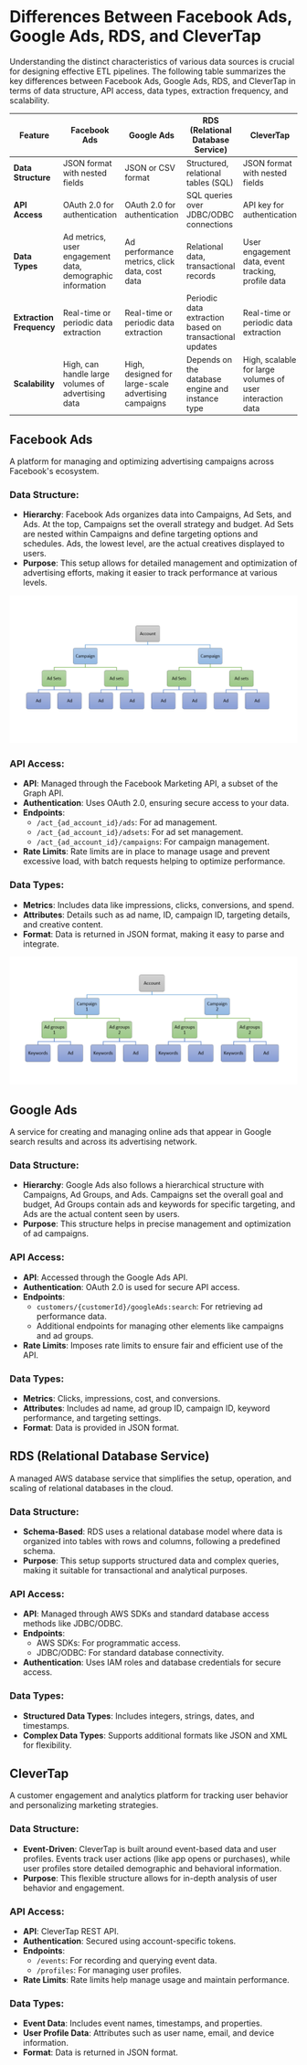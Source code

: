 # Differences Between Facebook Ads, Google Ads, RDS, and CleverTap

Understanding the distinct characteristics of various data sources is crucial for designing effective ETL pipelines. The following table summarizes the key differences between Facebook Ads, Google Ads, RDS, and CleverTap in terms of data structure, API access, data types, extraction frequency, and scalability.

| Feature                 | Facebook Ads                                                | Google Ads                                                 | RDS (Relational Database Service)                     | CleverTap                                                   |
|-------------------------|-------------------------------------------------------------|------------------------------------------------------------|-------------------------------------------------------|-------------------------------------------------------------|
| **Data Structure**      | JSON format with nested fields                              | JSON or CSV format                                         | Structured, relational tables (SQL)                   | JSON format with nested fields                              |
| **API Access**          | OAuth 2.0 for authentication                                | OAuth 2.0 for authentication                               | SQL queries over JDBC/ODBC connections                | API key for authentication                                  |
| **Data Types**          | Ad metrics, user engagement data, demographic information   | Ad performance metrics, click data, cost data              | Relational data, transactional records                | User engagement data, event tracking, profile data          |
| **Extraction Frequency**| Real-time or periodic data extraction                      | Real-time or periodic data extraction                      | Periodic data extraction based on transactional updates | Real-time or periodic data extraction                      |
| **Scalability**         | High, can handle large volumes of advertising data          | High, designed for large-scale advertising campaigns       | Depends on the database engine and instance type      | High, scalable for large volumes of user interaction data   |


## Facebook Ads
A platform for managing and optimizing advertising campaigns across Facebook's ecosystem.

### Data Structure:
- **Hierarchy**: Facebook Ads organizes data into Campaigns, Ad Sets, and Ads. At the top, Campaigns set the overall strategy and budget. Ad Sets are nested within Campaigns and define targeting options and schedules. Ads, the lowest level, are the actual creatives displayed to users.
- **Purpose**: This setup allows for detailed management and optimization of advertising efforts, making it easier to track performance at various levels.

![Facebook Ad Datastructure](../diagram/facebook_ad_datastructure.png)

### API Access:
- **API**: Managed through the Facebook Marketing API, a subset of the Graph API.
- **Authentication**: Uses OAuth 2.0, ensuring secure access to your data.
- **Endpoints**:
  - `/act_{ad_account_id}/ads`: For ad management.
  - `/act_{ad_account_id}/adsets`: For ad set management.
  - `/act_{ad_account_id}/campaigns`: For campaign management.
- **Rate Limits**: Rate limits are in place to manage usage and prevent excessive load, with batch requests helping to optimize performance.

### Data Types:
- **Metrics**: Includes data like impressions, clicks, conversions, and spend.
- **Attributes**: Details such as ad name, ID, campaign ID, targeting details, and creative content.
- **Format**: Data is returned in JSON format, making it easy to parse and integrate.

![google Ad Datastructure](../diagram/google_ad_datastructure.png)

## Google Ads
A service for creating and managing online ads that appear in Google search results and across its advertising network.

### Data Structure:
- **Hierarchy**: Google Ads also follows a hierarchical structure with Campaigns, Ad Groups, and Ads. Campaigns set the overall goal and budget, Ad Groups contain ads and keywords for specific targeting, and Ads are the actual content seen by users.
- **Purpose**: This structure helps in precise management and optimization of ad campaigns.

### API Access:
- **API**: Accessed through the Google Ads API.
- **Authentication**: OAuth 2.0 is used for secure API access.
- **Endpoints**:
  - `customers/{customerId}/googleAds:search`: For retrieving ad performance data.
  - Additional endpoints for managing other elements like campaigns and ad groups.
- **Rate Limits**: Imposes rate limits to ensure fair and efficient use of the API.

### Data Types:
- **Metrics**: Clicks, impressions, cost, and conversions.
- **Attributes**: Includes ad name, ad group ID, campaign ID, keyword performance, and targeting settings.
- **Format**: Data is provided in JSON format.

## RDS (Relational Database Service)
A managed AWS database service that simplifies the setup, operation, and scaling of relational databases in the cloud.

### Data Structure:
- **Schema-Based**: RDS uses a relational database model where data is organized into tables with rows and columns, following a predefined schema.
- **Purpose**: This setup supports structured data and complex queries, making it suitable for transactional and analytical purposes.

### API Access:
- **API**: Managed through AWS SDKs and standard database access methods like JDBC/ODBC.
- **Endpoints**:
  - AWS SDKs: For programmatic access.
  - JDBC/ODBC: For standard database connectivity.
- **Authentication**: Uses IAM roles and database credentials for secure access.

### Data Types:
- **Structured Data Types**: Includes integers, strings, dates, and timestamps.
- **Complex Data Types**: Supports additional formats like JSON and XML for flexibility.

## CleverTap
A customer engagement and analytics platform for tracking user behavior and personalizing marketing strategies.

### Data Structure:
- **Event-Driven**: CleverTap is built around event-based data and user profiles. Events track user actions (like app opens or purchases), while user profiles store detailed demographic and behavioral information.
- **Purpose**: This flexible structure allows for in-depth analysis of user behavior and engagement.

### API Access:
- **API**: CleverTap REST API.
- **Authentication**: Secured using account-specific tokens.
- **Endpoints**:
  - `/events`: For recording and querying event data.
  - `/profiles`: For managing user profiles.
- **Rate Limits**: Rate limits help manage usage and maintain performance.

### Data Types:
- **Event Data**: Includes event names, timestamps, and properties.
- **User Profile Data**: Attributes such as user name, email, and device information.
- **Format**: Data is returned in JSON format.

